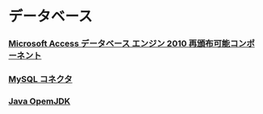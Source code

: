 # データベース

### [Microsoft Access データベース エンジン 2010 再頒布可能コンポーネント](https://www.microsoft.com/ja-jp/download/details.aspx?id=13255)

### [MySQL コネクタ](https://www.mysql.com/jp/products/connector/)

### [Java OpemJDK](http://jdk.java.net/)
